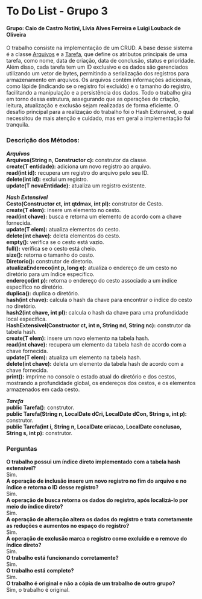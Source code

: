 
# To Do List - Grupo 3
#### Grupo: Caio de Castro Notini, Lívia Alves Ferreira e Luigi Louback de Oliveira

O trabalho consiste na implementação de um CRUD. A base desse sistema é a classe [Arquivos](https://github.com/CaioNotini/TPs/blob/main/TP1/aed3/Arquivos.java) e a [Tarefa](https://github.com/CaioNotini/AEDS3/blob/master/TP1/aed3/Tarefa.java), que define os atributos principais de uma tarefa, como nome, data de criação, data de conclusão, status e prioridade. Além disso, cada tarefa tem um ID exclusivo e os dados são gerenciados utilizando um vetor de bytes, permitindo a serialização dos registros para armazenamento em arquivos. Os arquivos contêm informações adicionais, como lápide (indicando se o registro foi excluído) e o tamanho do registro, facilitando a manipulação e a persistência dos dados. Todo o trabalho gira em torno dessa estrutura, assegurando que as operações de criação, leitura, atualização e exclusão sejam realizadas de forma eficiente. O desafio principal para a realização do trabalho foi o Hash Extensível, o qual necessitou de mais atenção e cuidado, mas em geral a implementação foi tranquila.

### Descrição dos Métodos:
***Arquivos*** \
**Arquivos(String n, Constructor<T> c):** construtor da classe.\
**create(T entidade):** adiciona um novo registro ao arquivo. \
**read(int id):** recupera um registro do arquivo pelo seu ID. \
**delete(int id):** exclui um registro. \
**update(T novaEntidade):** atualiza um registro existente. 

***Hash Extensível*** \
**Cesto(Constructor<T> ct, int qtdmax, int pl):** construtor de Cesto. \
**create(T elem):** insere um elemento no cesto. \
**read(int chave):** busca e retorna um elemento de acordo com a chave fornecida. \
**update(T elem):** atualiza elementos do cesto. \
**delete(int chave):** deleta elementos do cesto. \
**empty():** verifica se o cesto está vazio. \
**full():** verifica se o cesto está cheio. \
**size():** retorna o tamanho do cesto.\
**Diretorio():** construtor de diretorio. \
**atualizaEndereco(int p, long e):** atualiza o endereço de um cesto no diretório para um índice específico. \
**endereço(int p):** retorna o endereço do cesto associado a um índice específico no diretório. \
**duplica():** duplica o diretório. \
**hash(int chave):** calcula o hash da chave para encontrar o índice do cesto no diretório. \
**hash2(int chave, int pl):** calcula o hash da chave para uma profundidade local específica. \
**HashExtensivel(Constructor<T> ct, int n, String nd, String nc):** construtor da tabela hash. \
**create(T elem):** insere um novo elemento na tabela hash. \
**read(int chave):** recupera um elemento da tabela hash de acordo com a chave fornecida. \
**update(T elem):** atualiza um elemento na tabela hash. \
**delete(int chave):** deleta um elemento da tabela hash de acordo com a chave fornecida. \
**print():** imprime no console o estado atual do diretório e dos cestos, mostrando a profundidade global, os endereços dos cestos, e os elementos armazenados em cada cesto.

***Tarefa*** \
**public Tarefa():** construtor. \
**public Tarefa(String n, LocalDate dCri, LocalDate dCon, String s, int p):** construtor. \
**public Tarefa(int i, String n, LocalDate criacao, LocalDate conclusao, String s, int p):** construtor.

### Perguntas
**O trabalho possui um índice direto implementado com a tabela hash extensível?** \
Sim. \
**A operação de inclusão insere um novo registro no fim do arquivo e no índice e retorna o ID desse registro?** \
Sim. \
**A operação de busca retorna os dados do registro, após localizá-lo por meio do índice direto?** \
Sim. \
**A operação de alteração altera os dados do registro e trata corretamente as reduções e aumentos no espaço do registro?** \
Sim. \
**A operação de exclusão marca o registro como excluído e o remove do índice direto?** \
Sim. \
**O trabalho está funcionando corretamente?** \
Sim. \
**O trabalho está completo?** \
Sim. \
**O trabalho é original e não a cópia de um trabalho de outro grupo?** \
Sim, o trabalho é original.

